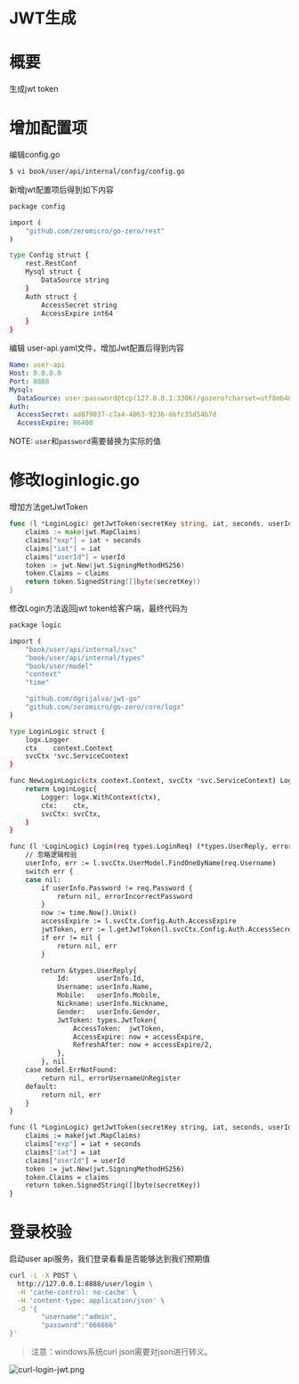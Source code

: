 # JWT生成

# 概要


生成jwt token


# 增加配置项


编辑config.go


```bash
$ vi book/user/api/internal/config/config.go
```


新增jwt配置项后得到如下内容


```bash
package config

import (
	"github.com/zeromicro/go-zero/rest"
)

type Config struct {
	rest.RestConf
	Mysql struct {
		DataSource string
	}
	Auth struct {
		AccessSecret string
		AccessExpire int64
	}
}
```


编辑 user-api.yaml文件，增加Jwt配置后得到内容


```yaml
Name: user-api
Host: 0.0.0.0
Port: 8888
Mysql:
  DataSource: user:password@tcp(127.0.0.1:3306)/gozero?charset=utf8mb4&parseTime=true&loc=Asia%2FShanghai
Auth:
  AccessSecret: ad879037-c7a4-4063-9236-6bfc35d54b7d
  AccessExpire: 86400
```


NOTE: `user`和`password`需要替换为实际的值
# 修改loginlogic.go


增加方法getJwtToken


```go
func (l *LoginLogic) getJwtToken(secretKey string, iat, seconds, userId int64) (string, error) {
	claims := make(jwt.MapClaims)
	claims["exp"] = iat + seconds
	claims["iat"] = iat
	claims["userId"] = userId
	token := jwt.New(jwt.SigningMethodHS256)
	token.Claims = claims
	return token.SignedString([]byte(secretKey))
}
```


修改Login方法返回jwt token给客户端，最终代码为


```bash
package logic

import (
	"book/user/api/internal/svc"
	"book/user/api/internal/types"
	"book/user/model"
	"context"
	"time"

	"github.com/dgrijalva/jwt-go"
	"github.com/zeromicro/go-zero/core/logx"
)

type LoginLogic struct {
	logx.Logger
	ctx    context.Context
	svcCtx *svc.ServiceContext
}

func NewLoginLogic(ctx context.Context, svcCtx *svc.ServiceContext) LoginLogic {
	return LoginLogic{
		Logger: logx.WithContext(ctx),
		ctx:    ctx,
		svcCtx: svcCtx,
	}
}

func (l *LoginLogic) Login(req types.LoginReq) (*types.UserReply, error) {
	// 忽略逻辑校验
	userInfo, err := l.svcCtx.UserModel.FindOneByName(req.Username)
	switch err {
	case nil:
		if userInfo.Password != req.Password {
			return nil, errorIncorrectPassword
		}
		now := time.Now().Unix()
		accessExpire := l.svcCtx.Config.Auth.AccessExpire
		jwtToken, err := l.getJwtToken(l.svcCtx.Config.Auth.AccessSecret, now, accessExpire, userInfo.Id)
		if err != nil {
			return nil, err
		}

		return &types.UserReply{
			Id:       userInfo.Id,
			Username: userInfo.Name,
			Mobile:   userInfo.Mobile,
			Nickname: userInfo.Nickname,
			Gender:   userInfo.Gender,
			JwtToken: types.JwtToken{
				AccessToken:  jwtToken,
				AccessExpire: now + accessExpire,
				RefreshAfter: now + accessExpire/2,
			},
		}, nil
	case model.ErrNotFound:
		return nil, errorUsernameUnRegister
	default:
		return nil, err
	}
}

func (l *LoginLogic) getJwtToken(secretKey string, iat, seconds, userId int64) (string, error) {
	claims := make(jwt.MapClaims)
	claims["exp"] = iat + seconds
	claims["iat"] = iat
	claims["userId"] = userId
	token := jwt.New(jwt.SigningMethodHS256)
	token.Claims = claims
	return token.SignedString([]byte(secretKey))
}
```


# 登录校验


启动user api服务，我们登录看看是否能够达到我们预期值


```bash
curl -i -X POST \
  http://127.0.0.1:8888/user/login \
  -H 'cache-control: no-cache' \
  -H 'content-type: application/json' \
  -d '{
        "username":"admin",
        "password":"666666"
}'
```
> 注意：windows系统curl json需要对json进行转义。

![curl-login-jwt.png](https://cdn.nlark.com/yuque/0/2020/png/465993/1603555488123-96e688eb-c8e4-4fd1-8a3f-8bc8e63e81a3.png#align=left&display=inline&height=724&margin=%5Bobject%20Object%5D&name=curl-login-jwt.png&originHeight=724&originWidth=2224&size=194564&status=done&style=none&width=2224)


<Vssue title="jwtgen" />

